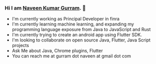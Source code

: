 ### Hi I am [Naveen Kumar Gurram](https://www.naveengurram.com/assets/files/resume.html). 👋
 - I'm currently working as Principal Developer in finra 
 - I'm currently learning machine learning, and expanding my programming language exposure from Java to JavaScript and Rust
 - I'm currently trying to create an android app using Flutter SDK.
 - I'm looking to collaborate on open source Java, Flutter, Java Script projects
 - Ask Me about Java, Chrome plugins, Flutter
 - You can reach me at gurram dot naveen at gmail dot com
 

<!--
**NaveenGurram/NaveenGurram** is a ✨ _special_ ✨ repository because its `README.md` (this file) appears on your GitHub profile.

Here are some ideas to get you started:

- 🔭 I’m currently working on ...
- 🌱 I’m currently learning ...
- 👯 I’m looking to collaborate on ...
- 🤔 I’m looking for help with ...
- 💬 Ask me about ...
- 📫 How to reach me: ...
- 😄 Pronouns: ...
- ⚡ Fun fact: ...
-->

